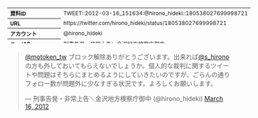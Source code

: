 <table style="font-size: 9pt; width: 610px; margin-bottom: 20px; height: 80px;">
<tbody>
    <tr>
        <th align=left>資料ID</th>
        <td align=left>TWEET::2012-03-16_151634:@hirono_hideki::180538027699998721</td>
    </tr>
    <tr>
        <th align=left>URL</th>
        <td align=left>https://twitter.com/hirono_hideki/status/180538027699998721</td>
    </tr>
    <tr>
        <th align=left>アカウント</th>
        <td align=left>@hirono_hideki</td>
    </tr>
    <tr>
        <th align=left>ユーザ名</th>
        <td align=left>刑事告発・非常上告＼金沢地方検察庁御中</td>
    </tr>
    <tr>
        <th align=left>ツイートの記録日時</th>
        <td align=left>created_at 2022-08-24_1523</td>
    </tr>
</tbody>
</table>
<blockquote class="twitter-tweet" data-width="450"  data-lang="ja"><p lang="ja" dir="ltr"><a href="https://twitter.com/motoken_tw?ref_src=twsrc%5Etfw">@motoken_tw</a> ブロック解除ありがとうございます。出来れば<a href="https://twitter.com/s_hirono?ref_src=twsrc%5Etfw">@s_hirono</a>の方も外しておいてもらえないでしょうか。個人的な裁判に関するツイートや問題はそちらにまとめるようにしていきたいのですが、ごらんの通りフォロー数が問題外に少なすぎる状況です。よろしくお願いします。</p>&mdash; 刑事告発・非常上告＼金沢地方検察庁御中 (@hirono_hideki) <a href="https://twitter.com/hirono_hideki/status/180538027699998721?ref_src=twsrc%5Etfw">March 16, 2012</a></blockquote>
<script async src="https://platform.twitter.com/widgets.js" charset="utf-8"></script>


